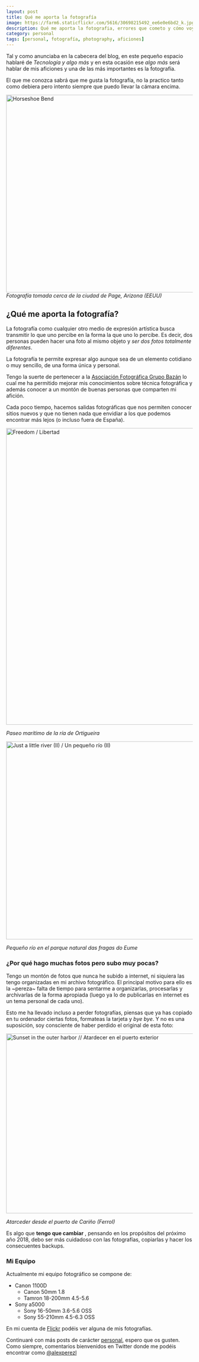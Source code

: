 ```yaml
---
layout: post
title: Qué me aporta la fotografía
image: https://farm6.staticflickr.com/5616/30698215492_ee6e0e6bd2_k.jpg
description: Qué me aporta la fotografia, errores que cometo y cómo voy a solucionarlos
category: personal
tags: [personal, fotografía, photography, aficiones]
---
```


Tal y como anunciaba en la cabecera del blog, en este pequeño espacio hablaré de _Tecnología y algo más_ y en esta ocasión ese _algo más_ será hablar de mis aficiones y una de las más importantes es la fotografía.

<!-- more -->

El que me conozca sabrá que me gusta la fotografía, no la practico tanto como debiera pero intento siempre que puedo llevar la cámara encima. 

<a data-flickr-embed="true" data-footer="true"  href="https://www.flickr.com/photos/alejandroperezl/36478314322/in/dateposted/" title="Horseshoe Bend"><img src="https://farm5.staticflickr.com/4398/36478314322_906ef75c26_c.jpg" width="800" height="533" alt="Horseshoe Bend"></a><script async src="//embedr.flickr.com/assets/client-code.js" charset="utf-8"></script>
_Fotografía tomada cerca de la ciudad de Page, Arizona (EEUU)_

## ¿Qué me aporta la fotografía?

La fotografía como cualquier otro medio de expresión artística busca transmitir lo que uno percibe en la forma la que uno lo percibe. Es decir, dos personas pueden hacer una foto al mismo objeto y _ser dos fotos totalmente diferentes_. 

La fotografía te permite expresar algo aunque sea de un elemento cotidiano o muy sencillo, de una forma única y personal.

Tengo la suerte de pertenecer a la [Asociación Fotográfica Grupo Bazán](http://fotografiagrupobazan.blogspot.com.es/) lo cual me ha permitido mejorar mis conocimientos sobre técnica fotográfica y además conocer a un montón de buenas personas que comparten mi afición.

Cada poco tiempo, hacemos salidas fotográficas que nos permiten conocer sitios nuevos y que no tienen nada que envidiar a los que podemos encontrar más lejos (o incluso fuera de España).

<a data-flickr-embed="true" data-footer="true"  href="https://www.flickr.com/photos/alejandroperezl/30726898911/in/dateposted/" title="Freedom / Libertad"><img src="https://farm6.staticflickr.com/5619/30726898911_c040fa6eb6_c.jpg" width="534" height="800" alt="Freedom / Libertad"></a><script async src="//embedr.flickr.com/assets/client-code.js" charset="utf-8"></script>

_Paseo marítimo de la ría de Ortigueira_

<a data-flickr-embed="true" data-footer="true"  href="https://www.flickr.com/photos/alejandroperezl/30698218152/in/dateposted/" title="Just a little river (II) / Un pequeño río (II)"><img src="https://farm6.staticflickr.com/5524/30698218152_5cd7270313_c.jpg" width="800" height="534" alt="Just a little river (II) / Un pequeño río (II)"></a><script async src="//embedr.flickr.com/assets/client-code.js" charset="utf-8"></script>

_Pequeño río en el parque natural das fragas do Eume_

### ¿Por qué hago muchas fotos pero subo muy pocas?

Tengo un montón de fotos que nunca he subido a internet, ni siquiera las tengo organizadas en mi archivo fotográfico. El principal motivo para ello es la ~pereza~ falta de tiempo para sentarme a organizarlas, procesarlas y archivarlas de la forma apropiada (luego ya lo de publicarlas en internet es un tema personal de cada uno).

Esto me ha llevado incluso a perder fotografías, piensas que ya has copiado en tu ordenador ciertas fotos, formateas la tarjeta y _bye bye_. Y no es una suposición, soy consciente de haber perdido el original de esta foto:

<a data-flickr-embed="true" data-footer="true"  href="https://www.flickr.com/photos/alejandroperezl/15435810247/in/dateposted/" title="Sunset in the outer harbor // Atardecer en el puerto exterior"><img src="https://farm6.staticflickr.com/5610/15435810247_c043286a6c_c.jpg" width="800" height="485" alt="Sunset in the outer harbor // Atardecer en el puerto exterior"></a><script async src="//embedr.flickr.com/assets/client-code.js" charset="utf-8"></script>

_Atarceder desde el puerto de Cariño (Ferrol)_

Es algo que __tengo que cambiar__ , pensando en los propósitos del próximo año 2018, debo ser más cuidadoso con las fotografías, copiarlas y hacer los consecuentes backups.

### Mi Equipo

Actualmente mi equipo fotográfico se compone de:

- Canon 1100D
    + Canon 50mm 1.8
    + Tamron 18-200mm 4.5-5.6
- Sony a5000
    + Sony 16-50mm 3.6-5.6 OSS
    + Sony 55-210mm 4.5-6.3 OSS
    
En mi cuenta de [Flickr](https://www.flickr.com/photos/alejandroperezl) podéis ver alguna de mis fotografías.

Continuaré con más posts de carácter [personal](http://alejandroperezlopez.com/categories/#personal), espero que os gusten. Como siempre, comentarios bienvenidos en Twitter donde me podéis encontrar como [@alexperezl](https://twitter.com/alexperezl)















